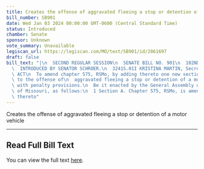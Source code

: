 ```yaml
---
title: Creates the offense of aggravated fleeing a stop or detention of a motor vehicle
bill_number: SB901
date: Wed Jan 03 2024 00:00:00 GMT-0600 (Central Standard Time)
status: Introduced
chamber: Senate
sponsor: Unknown
vote_summary: Unavailable
legiscan_url: https://legiscan.com/MO/text/SB901/id/2861697
draft: false
bill_text: "|\n  SECOND REGULAR SESSION\n  SENATE BILL NO. 901\n  102ND GENERA L ASSEMBLY\n\
  \  INTRODUCED BY SENATOR SCHROER.\n  3241S.01I KRISTINA MARTIN, Secretary\n  AN\
  \ ACT\n  To amend chapter 575, RSMo, by adding thereto one new section relating\
  \ to the offense of\n  aggravated fleeing a stop or detention of a motor vehicle,\
  \ with penalty provisions.\n  Be it enacted by the General Assembly of the State\
  \ of Missouri, as follows:\n  1 Section A. Chapter 575, RSMo, is amended by adding\
  \ thereto"
---
```

Creates the offense of aggravated fleeing a stop or detention of a motor vehicle

---

## Read Full Bill Text

You can view the full text [here](https://legiscan.com/MO/text/SB901/id/2861697).
